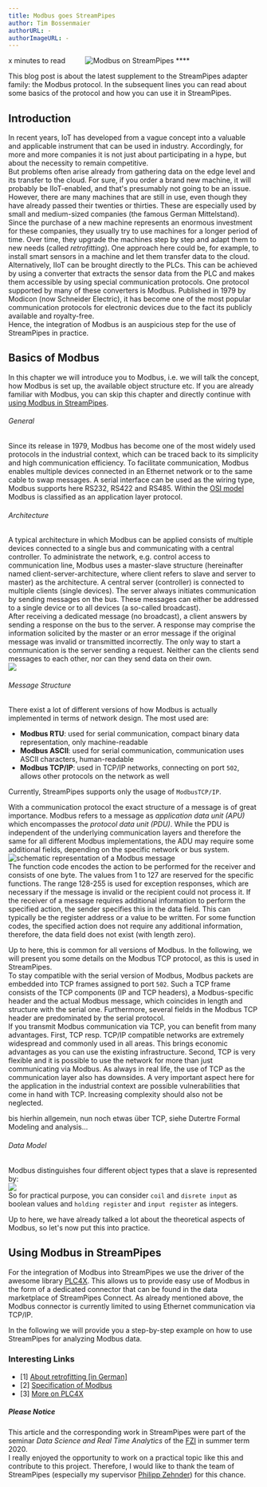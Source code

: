 ```yaml
---
title: Modbus goes StreamPipes
author: Tim Bossenmaier
authorURL: -
authorImageURL: -
---
```

<img class="blog-image" style="..." src="/docs/blog/assets/2020-07-xx/modbus_streampipes.png" alt="Modbus on StreamPipes">
**<div style="float: left; padding-right: 40px;"> x minutes to read</div>**
<br>


This blog post is about the latest supplement to the StreamPipes adapter family: the Modbus protocol.
In the subsequent lines you can read about some basics of the protocol and how you can use it in StreamPipes.
<!--truncate-->

## Introduction
In recent years, IoT has developed from a vague concept into a valuable and applicable instrument that can be used in industry. 
Accordingly, for more and more companies it is not just about participating in a hype, but about the necessity to remain competitive.
<br>
But problems often arise already from gathering data on the edge level and its transfer to the cloud.
For sure, if you order a brand new machine, it will probably be IIoT-enabled, and that's presumably not going to be an issue.
However, there are many machines that are still in use, even though they have already passed their twenties or thirties.
These are especially used by small and medium-sized companies (the famous German Mittelstand).
Since the purchase of a new machine represents an enormous investment for these companies,
they usually try to use machines for a longer period of time.
Over time, they upgrade the machines step by step and adapt them to new needs (called *retrofitting*).
One approach here could be, for example, to install smart sensors in a machine and let them transfer data to the cloud.
<br>
Alternatively, IIoT can be brought directly to the PLCs. This can be achieved by using a converter
that extracts the sensor data from the PLC and makes them accessible by using special communication protocols.
One protocol supported by many of these converters is Modbus. Published in 1979 by Modicon (now Schneider Electric),
it has become one of the most popular communication protocols for electronic devices due to the fact its publicly available and royalty-free.
<br>
Hence, the integration of Modbus is an auspicious step for the use of StreamPipes in practice. 


## Basics of Modbus
In this chapter we will introduce you to Modbus, i.e. we will talk the concept, how Modbus is set up,
the available object structure etc. If you are already familiar with Modbus, you can skip this chapter and 
directly continue with [using Modbus in StreamPipes](#using-modbus-in-streampipes).
<br>
###### General
Since its release in 1979, Modbus has become one of the most widely used protocols in the industrial context,
which can be traced back to its simplicity and high communication efficiency.
To facilitate communication, Modbus enables multiple devices connected in an Ethernet network or to the same cable
to swap messages. A serial interface can be used as the wiring type, Modbus supports here RS232, RS422 and RS485.
Within the [OSI model](https://en.wikipedia.org/wiki/OSI_model) Modbus is classified as an application layer protocol.
<br>
###### Architecture
A typical architecture in which Modbus can be applied consists of multiple devices connected to a single bus and communicating with a central controller.
To administrate the network, e.g. control access to communication line,
Modbus uses a master-slave structure (hereinafter named client-server-architecture,
where client refers to slave and server to master) as the architecture.
A central server (controller) is connected to multiple clients (single devices).
The server always initiates communication by sending messages on the bus.
These messages can either be addressed to a single device or to all devices (a so-called broadcast). <br>
After receiving a dedicated message (no broadcast), a client answers by sending a response on the bus to the server. 
A response may comprise the information solicited by the master or an error message if the original message was invalid or transmitted incorrectly.
The only way to start a communication is the server sending a request.
Neither can the clients send messages to each other, nor can they send data on their own.
<br>
![](/docs/blog/assets/2020-07-xx/communication_types.gif)
<br>
###### Message Structure
There exist a lot of different versions of how Modbus is actually implemented in terms of network design.
The most used are:
 - **Modbus RTU**: used for serial communication, compact binary data representation, only machine-readable
 - **Modbus ASCII**: used for serial communication, communication uses ASCII characters, human-readable
 - **Modbus TCP/IP**: used in TCP/IP networks, connecting on port `502`, allows other protocols on the network as well
 
Currently, StreamPipes supports only the usage of `ModbusTCP/IP`.
<br>

With a communication protocol the exact structure of a message is of great importance.
Modbus refers to a message as *application data unit (APU)* which encompasses the *protocol data unit (PDU)*.
While the PDU is independent of the underlying communication layers and therefore the same for all different Modbus implementations, 
the ADU may require some additional fields, depending on the specific network or bus system.
<br>
![schematic representation of a Modbus message](/docs/blog/assets/2020-07-xx/message_structure.png)
<br>
The function code encodes the action to be performed for the receiver and consists of one byte. 
The values from 1 to 127 are reserved for the specific functions. The range 128-255 is used for exception responses, 
which are necessary if the message is invalid or the recipient could not process it.
If the receiver of a message requires additional information to perform the specified action,
the sender specifies this in the data field. This can typically be the register address or a value to be written.
For some function codes, the specified action does not require any additional information, therefore, the data field does not exist
(with length zero). <br>

Up to here, this is common for all versions of Modbus. In the following, we will present you some details on the Modbus TCP protocol,
as this is used in StreamPipes.<br>
To stay compatible with the serial version of Modbus, Modbus packets are embedded into TCP frames assigned to port `502`.
Such a TCP frame consists of the TCP components (IP and TCP headers), a Modbus-specific header and the actual Modbus message,
which coincides in length and structure with the serial one. Furthermore, several fields in the Modbus TCP header are
predominated by the serial protocol.
<br>
If you transmit Modbus communication via TCP, you can benefit from many advantages. First, TCP resp. TCP/IP compatible
networks are extremely widespread and commonly used in all areas. This brings economic advantages as you can 
use the existing infrastructure. Second, TCP is very flexible and it is possible to use the network for more than
just communicating via Modbus.
As always in real life, the use of TCP as the communication layer also has downsides.
A very important aspect here for the application in the industrial context are possible vulnerabilities that come in hand with TCP.
Increasing complexity should also not be neglected. 

bis hierhin allgemein, nun noch etwas über TCP, siehe Dutertre Formal Modeling and analysis...
<br>
###### Data Model
Modbus distinguishes four different object types that a slave is represented by:
<br>
![](/docs/blog/assets/2020-07-xx/object_types.png)
<br>
So for practical purpose, you can consider `coil` and `disrete input` as boolean values and 
`holding register` and `input register` as integers.
<br>

Up to here, we have already talked a lot about the theoretical aspects of Modbus, so let's now put this into practice.

## Using Modbus in StreamPipes
For the integration of Modbus into StreamPipes we use the driver of the awesome library [PLC4X](https://plc4x.apache.org/).
This allows us to provide easy use of Modbus in the form of a dedicated connector that can be found in the data marketplace of StreamPipes Connect.
As already mentioned above, the Modbus connector is currently limited to using Ethernet communication via TCP/IP.

In the following we will provide you a step-by-step example on how to use StreamPipes for analyzing Modbus data.


### Interesting Links
- [1] [About retrofitting [in German]](https://www.industry-of-things.de/keine-maschine-ist-zu-alt-fuers-retrofitting-a-776709/)
- [2] [Specification of Modbus](http://www.modbus.org/docs/Modbus_Application_Protocol_V1_1b3.pdf)
- [3] [More on PLC4X](https://plc4x.apache.org/)

##### Please Notice
This article and the corresponding work in StreamPipes were part of the seminar
*Data Science and Real Time Analytics* of the [FZI](https://www.fzi.de/en/home/) in summer term 2020. <br>
I really enjoyed the opportunity to work on a practical topic like this and contribute to this project.
Therefore, I would like to thank the team of StreamPipes (especially my supervisor [Philipp Zehnder](https://www.fzi.de/wir-ueber-uns/organisation/mitarbeiter/address/philipp-zehnder/)) for this chance. 